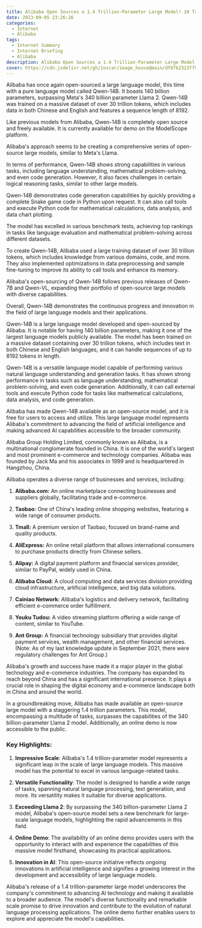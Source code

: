 ```yaml
---
title: Alibaba Open Sources a 1.4 Trillion-Parameter Large Model! 10 Tasks Surpassing 340 Billion Llama 2, Online Demo Available
date: 2023-09-05 23:26:26
categories:
  - Internet
  - Alibaba 
tags:
  - Internet Summary 
  - Internet Briefing
  - Alibaba
description: Alibaba Open Sources a 1.4 Trillion-Parameter Large Model! 10 Tasks Surpassing 340 Billion Llama 2, Online Demo Available
cover: https://cdn.jsdelivr.net/gh/1oscar/image_house@main/df87b2323ff9c9375c890a38f0fbce00.png
---
```




Alibaba has once again open-sourced a large language model, this time with a pure language model called Qwen-14B. It boasts 140 billion parameters, surpassing Meta's 340 billion parameter Llama 2. Qwen-14B was trained on a massive dataset of over 30 trillion tokens, which includes data in both Chinese and English and features a sequence length of 8192.

Like previous models from Alibaba, Qwen-14B is completely open source and freely available. It is currently available for demo on the ModelScope platform.

Alibaba's approach seems to be creating a comprehensive series of open-source large models, similar to Meta's Llama.

In terms of performance, Qwen-14B shows strong capabilities in various tasks, including language understanding, mathematical problem-solving, and even code generation. However, it also faces challenges in certain logical reasoning tasks, similar to other large models.

Qwen-14B demonstrates code generation capabilities by quickly providing a complete Snake game code in Python upon request. It can also call tools and execute Python code for mathematical calculations, data analysis, and data chart plotting.

The model has excelled in various benchmark tests, achieving top rankings in tasks like language evaluation and mathematical problem-solving across different datasets.

To create Qwen-14B, Alibaba used a large training dataset of over 30 trillion tokens, which includes knowledge from various domains, code, and more. They also implemented optimizations in data preprocessing and sample fine-tuning to improve its ability to call tools and enhance its memory.

Alibaba's open-sourcing of Qwen-14B follows previous releases of Qwen-7B and Qwen-VL, expanding their portfolio of open-source large models with diverse capabilities.

Overall, Qwen-14B demonstrates the continuous progress and innovation in the field of large language models and their applications.




Qwen-14B is a large language model developed and open-sourced by Alibaba. It is notable for having 140 billion parameters, making it one of the largest language models publicly available. The model has been trained on a massive dataset containing over 30 trillion tokens, which includes text in both Chinese and English languages, and it can handle sequences of up to 8192 tokens in length.

Qwen-14B is a versatile language model capable of performing various natural language understanding and generation tasks. It has shown strong performance in tasks such as language understanding, mathematical problem-solving, and even code generation. Additionally, it can call external tools and execute Python code for tasks like mathematical calculations, data analysis, and code generation.

Alibaba has made Qwen-14B available as an open-source model, and it is free for users to access and utilize. This large language model represents Alibaba's commitment to advancing the field of artificial intelligence and making advanced AI capabilities accessible to the broader community.



Alibaba Group Holding Limited, commonly known as Alibaba, is a multinational conglomerate founded in China. It is one of the world's largest and most prominent e-commerce and technology companies. Alibaba was founded by Jack Ma and his associates in 1999 and is headquartered in Hangzhou, China.

Alibaba operates a diverse range of businesses and services, including:

1. **Alibaba.com:** An online marketplace connecting businesses and suppliers globally, facilitating trade and e-commerce.

2. **Taobao:** One of China's leading online shopping websites, featuring a wide range of consumer products.

3. **Tmall:** A premium version of Taobao, focused on brand-name and quality products.

4. **AliExpress:** An online retail platform that allows international consumers to purchase products directly from Chinese sellers.

5. **Alipay:** A digital payment platform and financial services provider, similar to PayPal, widely used in China.

6. **Alibaba Cloud:** A cloud computing and data services division providing cloud infrastructure, artificial intelligence, and big data solutions.

7. **Cainiao Network:** Alibaba's logistics and delivery network, facilitating efficient e-commerce order fulfillment.

8. **Youku Tudou:** A video streaming platform offering a wide range of content, similar to YouTube.

9. **Ant Group:** A financial technology subsidiary that provides digital payment services, wealth management, and other financial services. (Note: As of my last knowledge update in September 2021, there were regulatory challenges for Ant Group.)

Alibaba's growth and success have made it a major player in the global technology and e-commerce industries. The company has expanded its reach beyond China and has a significant international presence. It plays a crucial role in shaping the digital economy and e-commerce landscape both in China and around the world.



In a groundbreaking move, Alibaba has made available an open-source large model with a staggering 1.4 trillion parameters. This model, encompassing a multitude of tasks, surpasses the capabilities of the 340 billion-parameter Llama 2 model. Additionally, an online demo is now accessible to the public.

### Key Highlights:

1. **Impressive Scale**: Alibaba's 1.4 trillion-parameter model represents a significant leap in the scale of large language models. This massive model has the potential to excel in various language-related tasks.

2. **Versatile Functionality**: The model is designed to handle a wide range of tasks, spanning natural language processing, text generation, and more. Its versatility makes it suitable for diverse applications.

3. **Exceeding Llama 2**: By surpassing the 340 billion-parameter Llama 2 model, Alibaba's open-source model sets a new benchmark for large-scale language models, highlighting the rapid advancements in this field.

4. **Online Demo**: The availability of an online demo provides users with the opportunity to interact with and experience the capabilities of this massive model firsthand, showcasing its practical applications.

5. **Innovation in AI**: This open-source initiative reflects ongoing innovations in artificial intelligence and signifies a growing interest in the development and accessibility of large language models.

Alibaba's release of a 1.4 trillion-parameter large model underscores the company's commitment to advancing AI technology and making it available to a broader audience. The model's diverse functionality and remarkable scale promise to drive innovation and contribute to the evolution of natural language processing applications. The online demo further enables users to explore and appreciate the model's capabilities.